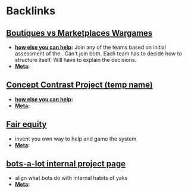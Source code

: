 
# Backlinks
## [Boutiques vs Marketplaces Wargames](<Boutiques vs Marketplaces Wargames.md>)
- **[how else you can help](<how else you can help.md>):** Join any of the teams based on initial assessment of the . Can't join both. Each team has to decide how to structure itself. Will have to explain the decisions.
- **[Meta](<Meta.md>):**

## [Concept Contrast Project (temp name)](<Concept Contrast Project (temp name).md>)
- **[how else you can help](<how else you can help.md>):**
- **[Meta](<Meta.md>):**

## [Fair equity](<Fair equity.md>)
- invent you own way to help and game the system
- **[Meta](<Meta.md>):**

## [bots-a-lot internal project page](<bots-a-lot internal project page.md>)
- align what bots do with internal habits of yaks
- **[Meta](<Meta.md>):**

